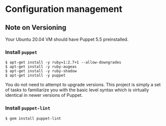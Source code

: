 # Configuration management

## Note on Versioning
Your Ubuntu 20.04 VM should have Puppet 5.5 preinstalled.
### Install `puppet`
```
$ apt-get install -y ruby=1:2.7+1 --allow-downgrades
$ apt-get install -y ruby-augeas
$ apt-get install -y ruby-shadow
$ apt-get install -y puppet
```
You do not need to attempt to upgrade versions. This project is simply a set of tasks to familiarize you with the basic level syntax which is virtually identical in newer versions of Puppet.

### Install `puppet-lint`
```
$ gem install puppet-lint
```
